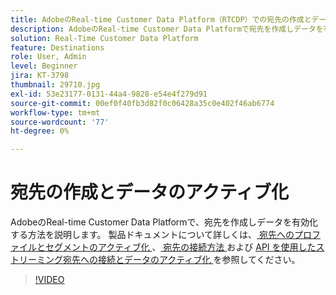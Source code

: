 ```yaml
---
title: AdobeのReal-time Customer Data Platform（RTCDP）での宛先の作成とデータのアクティブ化
description: AdobeのReal-time Customer Data Platformで宛先を作成しデータを有効化する方法を説明します
solution: Real-Time Customer Data Platform
feature: Destinations
role: User, Admin
level: Beginner
jira: KT-3798
thumbnail: 29710.jpg
exl-id: 53e23177-0131-44a4-9828-e54e4f279d91
source-git-commit: 00ef0f40fb3d82f0c06428a35c0e402f46ab6774
workflow-type: tm+mt
source-wordcount: '77'
ht-degree: 0%

---
```


# 宛先の作成とデータのアクティブ化

AdobeのReal-time Customer Data Platformで、宛先を作成しデータを有効化する方法を説明します。 製品ドキュメントについて詳しくは、[ 宛先へのプロファイルとセグメントのアクティブ化 ](https://experienceleague.adobe.com/docs/experience-platform/rtcdp/destinations/dest-tutorials/activate-destinations.html)、[ 宛先の接続方法 ](https://experienceleague.adobe.com/docs/experience-platform/rtcdp/destinations/dest-tutorials/connect-destination.html) および [API を使用したストリーミング宛先への接続とデータのアクティブ化 ](https://experienceleague.adobe.com/docs/experience-platform/rtcdp/destinations/api-tutorials/streaming-destinations-api-tutorial.html) を参照してください。

>[!VIDEO](https://video.tv.adobe.com/v/29710?learn=on)

